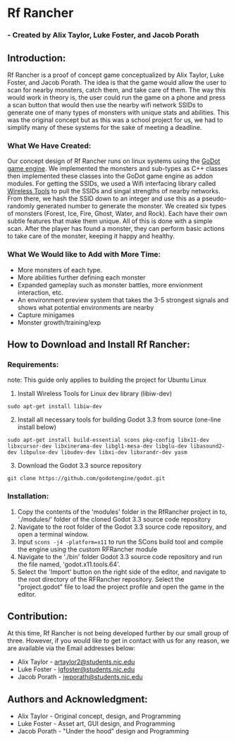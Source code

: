 # **Rf Rancher**
### - Created by Alix Taylor, Luke Foster, and Jacob Porath
## **Introduction:**
Rf Rancher is a proof of concept game conceptualized by Alix Taylor, Luke Foster, and Jacob Porath. The idea is that the game would allow the user to scan for nearby monsters, catch them, and take care of them. The way this would work in theory is, the user could run the game on a phone and press a scan button that would then use the nearby wifi network SSIDs to generate one of many types of monsters with unique stats and abilities. This was the original concept but as this was a school project for us, we had to simplify many of these systems for the sake of meeting a deadline.

### **What We Have Created:**
Our concept design of Rf Rancher runs on linux systems using the [GoDot game engine](https://godotengine.org/). We implemented the monsters and sub-types as C++ classes then implemented these classes into the GoDot game engine as addon modules. For getting the SSIDs, we used a Wifi interfacing library called [Wireless Tools](https://hewlettpackard.github.io/wireless-tools/Tools.html#latest) to pull the SSIDs and singal strengths of nearby networks. From there, we hash the SSID down to an integer and use this as a pseudo-randomly generated number to generate the monster. We created six types of monsters (Forest, Ice, Fire, Ghost, Water, and Rock). Each have their own subtle features that make them unique. All of this is done with a simple scan. After the player has found a monster, they can perform basic actions to take care of the monster, keeping it happy and healthy.

### **What We Would like to Add with More Time:**
- More monsters of each type.
- More abilities further defining each monster
- Expanded gameplay such as monster battles, more envionment interaction, etc.
- An environment preview system that takes the 3-5 strongest signals and shows what potential environments are nearby
- Capture minigames
- Monster growth/training/exp
## **How to Download and Install Rf Rancher:**
### Requirements:
note: This guide only applies to building the project for Ubuntu Linux
1. Install Wireless Tools for Linux dev library (libiw-dev)
```
sudo apt-get install libiw-dev    
```
2. Install all necessary tools for building Godot 3.3 from source (one-line install below)
```
sudo apt-get install build-essential scons pkg-config libx11-dev libxcursor-dev libxinerama-dev libgl1-mesa-dev libglu-dev libasound2-dev libpulse-dev libudev-dev libxi-dev libxrandr-dev yasm
```
3. Download the Godot 3.3 source repository
```
git clone https://github.com/godotengine/godot.git
```
### Installation:
1. Copy the contents of the 'modules' folder in the RfRancher project in to, './modules/' folder of the cloned Godot 3.3 source code repository 
2. Navigate to the root folder of the Godot 3.3 source code repository, and open a terminal window.
3. Input ``` scons -j4 -platform=x11 ``` to run the SCons build tool and compile the engine using the custom RFRancher module
4. Navigate to the './bin' folder Godot 3.3 source code repository and run the file named, 'godot.x11.tools.64'.
5. Select the 'Import' button on the right side of the editor, and navigate to the root directory of the RFRancher repository. Select the "project.godot" file to load the project profile and open the game in the editor.
## **Contribution:**
At this time, Rf Rancher is not being developed further by our small group of three. However, if you would like to get in contact with us for any reason, we are available via the Email addresses below:
- Alix Taylor - artaylor2@students.nic.edu
- Luke Foster - lgfoster@students.nic.edu
- Jacob Porath - jwporath@students.nic.edu
## **Authors and Acknowledgment:**
- Alix Taylor - Original concept, design, and Programming
- Luke Foster - Asset art, GUI design, and Programming
- Jacob Porath - "Under the hood" design and Programming
